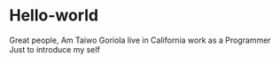 # Hello-world
Great people,
Am Taiwo Goriola live in California work as a Programmer 
Just to introduce my self 
